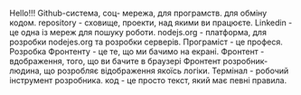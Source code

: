 Hello!!!
Github-система, соц- мережа, для програмств. для обміну кодом.
repository - сховище, проекти, над якими ви працюєте.
Linkedin - це одна із мереж для пошуку роботи. 
nodejs.org - платформа, для розробки nodejes.org та розробки серверів.
Програміст - це професя. 
Розробка Фронтенту - це те, що ми бачимо на екрані.
Фронтент - вдображення, того, що ви бачите в браузері
Фронтент розробник- людина, що розробляє відображення якоїсь логіки.
Термінал - робочий інструмент розробника.
код - це просто текст, який має певні правила.
